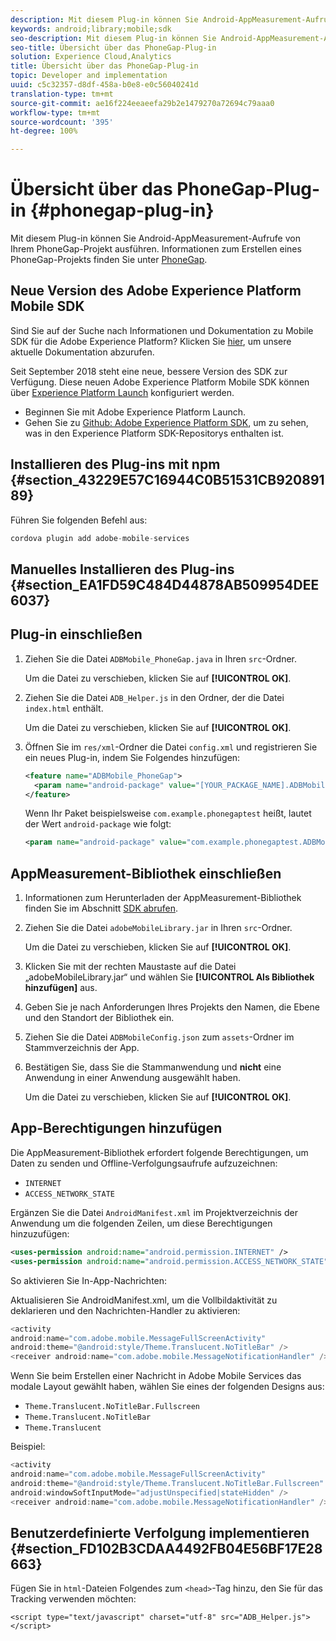```yaml
---
description: Mit diesem Plug-in können Sie Android-AppMeasurement-Aufrufe von Ihrem PhoneGap-Projekt ausführen.
keywords: android;library;mobile;sdk
seo-description: Mit diesem Plug-in können Sie Android-AppMeasurement-Aufrufe von Ihrem PhoneGap-Projekt ausführen.
seo-title: Übersicht über das PhoneGap-Plug-in
solution: Experience Cloud,Analytics
title: Übersicht über das PhoneGap-Plug-in
topic: Developer and implementation
uuid: c5c32357-d8df-458a-b0e8-e0c56040241d
translation-type: tm+mt
source-git-commit: ae16f224eeaeefa29b2e1479270a72694c79aaa0
workflow-type: tm+mt
source-wordcount: '395'
ht-degree: 100%

---
```



# Übersicht über das PhoneGap-Plug-in {#phonegap-plug-in}

Mit diesem Plug-in können Sie Android-AppMeasurement-Aufrufe von Ihrem PhoneGap-Projekt ausführen. Informationen zum Erstellen eines PhoneGap-Projekts finden Sie unter [PhoneGap](https://helpx.adobe.com/de/experience-manager/6-4/mobile/using/phonegap.html).

## Neue Version des Adobe Experience Platform Mobile SDK

Sind Sie auf der Suche nach Informationen und Dokumentation zu Mobile SDK für die Adobe Experience Platform? Klicken Sie [hier](https://aep-sdks.gitbook.io/docs/), um unsere aktuelle Dokumentation abzurufen.

Seit September 2018 steht eine neue, bessere Version des SDK zur Verfügung. Diese neuen Adobe Experience Platform Mobile SDK können über [Experience Platform Launch](https://www.adobe.com/de/experience-platform/launch.html) konfiguriert werden.

* Beginnen Sie mit Adobe Experience Platform Launch.
* Gehen Sie zu [Github: Adobe Experience Platform SDK](https://github.com/Adobe-Marketing-Cloud/acp-sdks), um zu sehen, was in den Experience Platform SDK-Repositorys enthalten ist.


## Installieren des Plug-ins mit npm {#section_43229E57C16944C0B51531CB92089189}

Führen Sie folgenden Befehl aus:

```java
cordova plugin add adobe-mobile-services
```

## Manuelles Installieren des Plug-ins {#section_EA1FD59C484D44878AB509954DEE6037}

## Plug-in einschließen

1. Ziehen Sie die Datei `ADBMobile_PhoneGap.java` in Ihren `src`-Ordner.

   Um die Datei zu verschieben, klicken Sie auf **[!UICONTROL OK]**.

1. Ziehen Sie die Datei `ADB_Helper.js` in den Ordner, der die Datei `index.html` enthält.

   Um die Datei zu verschieben, klicken Sie auf **[!UICONTROL OK]**.

1. Öffnen Sie im `res/xml`-Ordner die Datei `config.xml` und registrieren Sie ein neues Plug-in, indem Sie Folgendes hinzufügen:

   ```xml
   <feature name="ADBMobile_PhoneGap"> 
     <param name="android-package" value="[YOUR_PACKAGE_NAME].ADBMobile_PhoneGap" /> 
   </feature>
   ```

   Wenn Ihr Paket beispielsweise `com.example.phonegaptest` heißt, lautet der Wert `android-package` wie folgt:

   ```xml
   <param name="android-package" value="com.example.phonegaptest.ADBMobile_PhoneGap" />
   ```

## AppMeasurement-Bibliothek einschließen

1. Informationen zum Herunterladen der AppMeasurement-Bibliothek finden Sie im Abschnitt [SDK abrufen](/help/android/getting-started/dev-qs.md).
1. Ziehen Sie die Datei `adobeMobileLibrary.jar` in Ihren `src`-Ordner.

   Um die Datei zu verschieben, klicken Sie auf **[!UICONTROL OK]**.

1. Klicken Sie mit der rechten Maustaste auf die Datei „adobeMobileLibrary.jar“ und wählen Sie **[!UICONTROL Als Bibliothek hinzufügen]** aus.
1. Geben Sie je nach Anforderungen Ihres Projekts den Namen, die Ebene und den Standort der Bibliothek ein.
1. Ziehen Sie die Datei `ADBMobileConfig.json` zum `assets`-Ordner im Stammverzeichnis der App.
1. Bestätigen Sie, dass Sie die Stammanwendung und **nicht** eine Anwendung in einer Anwendung ausgewählt haben.

   Um die Datei zu verschieben, klicken Sie auf **[!UICONTROL OK]**.

## App-Berechtigungen hinzufügen

Die AppMeasurement-Bibliothek erfordert folgende Berechtigungen, um Daten zu senden und Offline-Verfolgungsaufrufe aufzuzeichnen:

* `INTERNET`
* `ACCESS_NETWORK_STATE`

Ergänzen Sie die Datei `AndroidManifest.xml` im Projektverzeichnis der Anwendung um die folgenden Zeilen, um diese Berechtigungen hinzuzufügen:

```xml
<uses-permission android:name="android.permission.INTERNET" /> 
<uses-permission android:name="android.permission.ACCESS_NETWORK_STATE" />
```

So aktivieren Sie In-App-Nachrichten:

Aktualisieren Sie AndroidManifest.xml, um die Vollbildaktivität zu deklarieren und den Nachrichten-Handler zu aktivieren:

```java
<activity  
android:name="com.adobe.mobile.MessageFullScreenActivity"  
android:theme="@android:style/Theme.Translucent.NoTitleBar" /> 
<receiver android:name="com.adobe.mobile.MessageNotificationHandler" />
```

Wenn Sie beim Erstellen einer Nachricht in Adobe Mobile Services das modale Layout gewählt haben, wählen Sie eines der folgenden Designs aus:

* `Theme.Translucent.NoTitleBar.Fullscreen`
* `Theme.Translucent.NoTitleBar`
* `Theme.Translucent`

Beispiel:

```java
<activity 
android:name="com.adobe.mobile.MessageFullScreenActivity" 
android:theme="@android:style/Theme.Translucent.NoTitleBar.Fullscreen" 
android:windowSoftInputMode="adjustUnspecified|stateHidden" /> 
<receiver android:name="com.adobe.mobile.MessageNotificationHandler" />
```

## Benutzerdefinierte Verfolgung implementieren {#section_FD102B3CDAA4492FB04E56BF17E28663}

Fügen Sie in `html`-Dateien Folgendes zum `<head>`-Tag hinzu, den Sie für das Tracking verwenden möchten:

```
<script type="text/javascript" charset="utf-8" src="ADB_Helper.js"></script>
```

